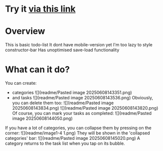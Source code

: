 # Try it [via this link](https://help-yourselfes.github.io/to-do-list-JS/index.html)
# Overview
This is basic todo-list
It dont have mobile-version yet
I'm too lazy to style constructor-bar
Has unoptimised save-load functionality
# What can it do?
You can create:
- categories
 ![](readme/Pasted image 20250608143351.png)
- and tasks
 ![](readme/Pasted image 20250608143536.png)
Obviously, you can delete them too:
 ![](readme/Pasted image 20250608143834.png)
 ![](readme/Pasted image 20250608143820.png)
Of course, you can mark your tasks as completed:
 ![](readme/Pasted image 20250608144050.png)

If you have a lot of categories, you can collapse them by pressing on the corner:
 ![](readme/image1-4 1.png)
 They will be shown in the 'collapsed categories' bar:
 ![](readme/Pasted image 20250608145020.png)
 A category returns to the task list when you tap on its bubble.
